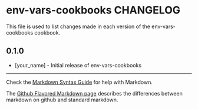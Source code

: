 env-vars-cookbooks CHANGELOG
===================

This file is used to list changes made in each version of the env-vars-cookbooks cookbook.

0.1.0
-----
- [your_name] - Initial release of env-vars-cookbooks

- - -
Check the [Markdown Syntax Guide](http://daringfireball.net/projects/markdown/syntax) for help with Markdown.

The [Github Flavored Markdown page](http://github.github.com/github-flavored-markdown/) describes the differences between markdown on github and standard markdown.
